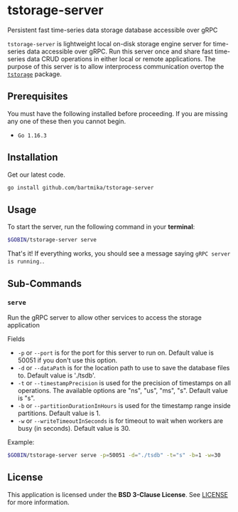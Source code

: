# tstorage-server
Persistent fast time-series data storage database accessible over gRPC

`tstorage-server` is lightweight local on-disk storage engine server for time-series data accessible over gRPC. Run this server once and share fast time-series data CRUD operations in either local or remote applications.
The purpose of this server is to allow interprocess communication overtop the [`tstorage`](https://github.com/nakabonne/tstorage) package.

## Prerequisites

You must have the following installed before proceeding. If you are missing any one of these then you cannot begin.

* ``Go 1.16.3``

## Installation

Get our latest code.

```bash
go install github.com/bartmika/tstorage-server
```

## Usage

To start the server, run the following command in your **terminal**:

```bash
$GOBIN/tstorage-server serve
```

That's it! If everything works, you should see a message saying `gRPC server is running.`.

## Sub-Commands

### ``serve``
Run the gRPC server to allow other services to access the storage application

Fields

* `-p` or `--port` is for the port for this server to run on. Default value is 50051 if you don't use this option.
* `-d` or `--dataPath` is for the location path to use to save the database files to. Default value is './tsdb'.
* `-t` or `--timestampPrecision` is used for the precision of timestamps on all operations. The available options are "ns", "us", "ms", "s". Default value is "s".
* `-b` or `--partitionDurationInHours` is used for the timestamp range inside partitions. Default value is 1.
* `-w` or `--writeTimeoutInSeconds` is for timeout to wait when workers are busy (in seconds). Default value is 30.

Example:

```bash
$GOBIN/tstorage-server serve -p=50051 -d="./tsdb" -t="s" -b=1 -w=30
```


## License

This application is licensed under the **BSD 3-Clause License**. See [LICENSE](LICENSE) for more information.
